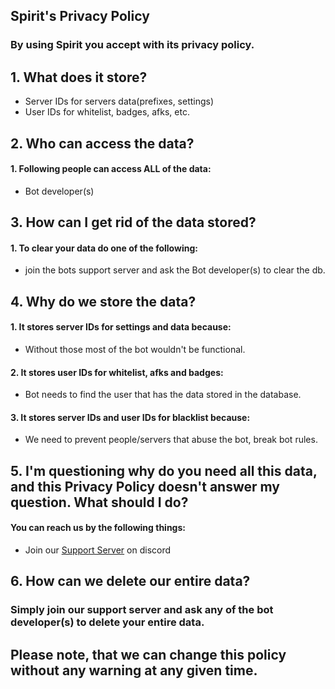 ## **Spirit's Privacy Policy**
### By using Spirit you accept with its privacy policy.

## 1. What does it store?

 - Server IDs for servers data(prefixes, settings)
 - User IDs for whitelist, badges, afks, etc.

## 2. Who can access the data?

 #### 1. Following people can access ALL of the data:
 -  Bot developer(s)

## 3. How can I get rid of the data stored? 

#### 1. To clear your data do one of the following:
- join the bots support server and ask the Bot developer(s) to clear the db.


## 4. Why do we store the data?

#### 1. It stores server IDs for settings and data because:
- Without those most of the bot wouldn't be functional.

#### 2. It stores user IDs for whitelist, afks and badges:
- Bot needs to find the user that has the data stored in the database.

#### 3. It stores server IDs and user IDs for blacklist because:
- We need to prevent people/servers that abuse the bot, break bot rules.


## 5. I'm questioning why do you need all this data, and this Privacy Policy doesn't answer my question. What should I do?

#### You can reach us by the following things:
- Join our [Support Server](https://discord.gg/2JrxEPtszD) on discord

## 6. How can we delete our entire data?

### Simply join our support server and ask any of the bot developer(s) to delete your entire data.


## Please note, that we can change this policy without any warning at any given time.
